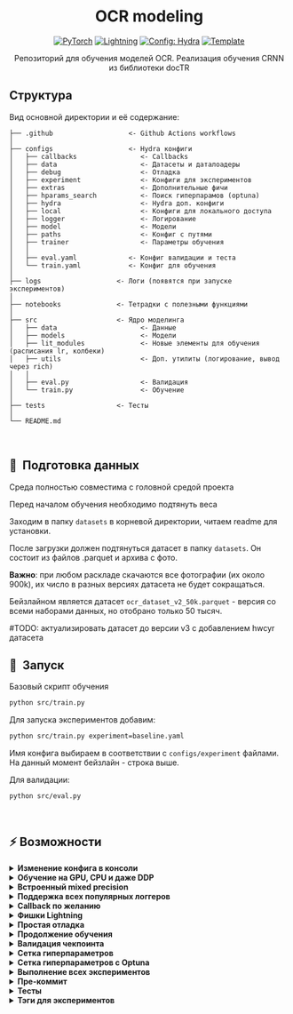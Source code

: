 <div align="center">

# OCR modeling


<a href="https://pytorch.org/get-started/locally/"><img alt="PyTorch" src="https://img.shields.io/badge/PyTorch-ee4c2c?logo=pytorch&logoColor=white"></a>
<a href="https://pytorchlightning.ai/"><img alt="Lightning" src="https://img.shields.io/badge/-Lightning-792ee5?logo=pytorchlightning&logoColor=white"></a>
<a href="https://hydra.cc/"><img alt="Config: Hydra" src="https://img.shields.io/badge/Config-Hydra-89b8cd"></a>
<a href="https://github.com/ashleve/lightning-hydra-template"><img alt="Template" src="https://img.shields.io/badge/-Lightning--Hydra--Template-017F2F?style=flat&logo=github&labelColor=gray"></a><br>

Репозиторий для обучения моделей OCR. 
Реализация обучения CRNN из библиотеки docTR

</div>

## Структура

Вид основной директории и её содержание:


```
├── .github                   <- Github Actions workflows
│
├── configs                   <- Hydra конфиги
│   ├── callbacks                <- Callbacks
│   ├── data                     <- Датасеты и даталоадеры
│   ├── debug                    <- Отладка
│   ├── experiment               <- Конфиги для экспериментов
│   ├── extras                   <- Дополнительные фичи
│   ├── hparams_search           <- Поиск гиперпарамов (optuna)
│   ├── hydra                    <- Hydra доп. конфиги
│   ├── local                    <- Конфиги для локального доступа
│   ├── logger                   <- Логирование
│   ├── model                    <- Модели
│   ├── paths                    <- Конфиг с путями
│   ├── trainer                  <- Параметры обучения
│   │
│   ├── eval.yaml             <- Конфиг валидации и теста
│   └── train.yaml            <- Конфиг для обучения
│
├── logs                   <- Логи (появятся при запуске экспериментов)
│
├── notebooks              <- Тетрадки с полезными функциями
│
├── src                    <- Ядро моделинга
│   ├── data                     <- Данные
│   ├── models                   <- Модели
│   ├── lit_modules              <- Новые элементы для обучения (расписания lr, колбеки)
│   ├── utils                    <- Доп. утилиты (логирование, вывод через rich)
│   │
│   ├── eval.py                  <- Валидация
│   └── train.py                 <- Обучение
│
├── tests                  <- Тесты
│
└── README.md
```

<br>

## 🚀  Подготовка данных

Среда полностью совместима с головной средой проекта

Перед началом обучения необходимо подтянуть веса

Заходим в папку `datasets` в корневой директории, читаем readme для установки.

После загрузки должен подтянуться датасет в папку `datasets`.
Он состоит из файлов .parquet и архива с фото. 

**Важно**: при любом раскладе скачаются все фотографии (их около 900k), их число в разных версиях датасета не будет сокращаться.

Бейзлайном является датасет `ocr_dataset_v2_50k.parquet` - версия со всеми наборами данных, но отобрано только 50 тысяч.

#TODO: актуализировать датасет до версии v3 с добавлением hwcyr датасета

## 🚀  Запуск

Базовый скрипт обучения

```bash
python src/train.py
```

Для запуска экспериментов добавим:

```bash
python src/train.py experiment=baseline.yaml
```

Имя конфига выбираем в соответствии с `configs/experiment` файлами. На данный момент бейзлайн - строка выше.

Для валидации:

```bash
python src/eval.py
```

<br>


## ⚡ Возможности

<details>
<summary><b>Изменение конфига в консоли</b></summary>

```bash
python train.py trainer.max_epochs=20 model.optimizer.lr=1e-4
```

> **Заметка**: Также можно добавлять параметры через `+`.

```bash
python train.py +model.new_param="owo"
```

</details>

<details>
<summary><b>Обучение на GPU, CPU и даже DDP</b></summary>

```bash
python train.py trainer=cpu

python train.py trainer=gpu

python train.py +trainer.tpu_cores=8

python train.py trainer=mps
```

> **Важно**: Замечены проблемы с DistributedDataParallel запуском, для запуска может потребоваться фикс.

</details>

<details>
<summary><b>Встроенный mixed precision</b></summary>

```bash
python train.py trainer=gpu +trainer.precision=16
```

</details>

<details>
<summary><b>Поддержка всех популярных логгеров</b></summary>

В конфиге пишем

```yaml
wandb:
  project: "your_project_name"
  entity: "your_wandb_team_name"
```

```bash
python train.py logger=wandb
```

> **Заметка**: Немного информации о трекинге от авторов Lightning [here](#experiment-tracking).

> **Заметка**: Для wandb - [setup account](https://www.wandb.com/).

> **Заметка**: [Здесь](https://wandb.ai/hobglob/template-dashboard/) пример логирования через wandb


</details>

<details>
<summary><b>Callback по желанию</b></summary>

```bash
python train.py callbacks=default
```

> **Заметка**: Подробнее о настройке сохранения, ранней остановки и др [здесь](https://pytorch-lightning.readthedocs.io/en/latest/extensions/callbacks.html#built-in-callbacks).

> **Заметка**: Коллбеки находятся по пути [configs/callbacks/](configs/callbacks/).

</details>

<details>
<summary><b>Фишки Lightning</b></summary>

```yaml
python train.py +trainer.gradient_clip_val=0.5

python train.py +trainer.val_check_interval=0.25

python train.py +trainer.accumulate_grad_batches=10

python train.py +trainer.max_time="00:12:00:00"
```

> **Заметка**: Немного о полезных фишках: [40+ useful trainer flags](https://pytorch-lightning.readthedocs.io/en/latest/common/trainer.html#trainer-flags).

</details>

<details>
<summary><b>Простая отладка</b></summary>

```bash
python train.py debug=default

python train.py debug=fdr

python train.py debug=profiler

python train.py debug=overfit

python train.py +trainer.detect_anomaly=true

# Ограничить данные в процентном соотношении (может быть полезно для отладки)
python train.py +trainer.limit_train_batches=0.2 \
+trainer.limit_val_batches=0.2 +trainer.limit_test_batches=0.2
```

> **Заметка**: В [configs/debug/](configs/debug/) лежат настройки отладки

</details>

<details>
<summary><b>Продолжение обучения</b></summary>

```yaml
python train.py ckpt_path="/path/to/ckpt/name.ckpt"
```

> **Заметка**: Принимается путь или url.

> **Заметка**: Логирование начинается заново

</details>

<details>
<summary><b>Валидация чекпоинта</b></summary>

```yaml
python eval.py ckpt_path="/path/to/ckpt/name.ckpt"
```

</details>

<details>
<summary><b>Сетка гиперпараметров</b></summary>

```bash
# this will run 6 experiments one after the other,
# each with different combination of batch_size and learning rate
python train.py -m data.batch_size=32,64,128 model.lr=0.001,0.0005
```

> **Note**: Hydra обрабатывает конфиги "лениво", поэтому при запуске новой работы лучше до этого конфиги не трогать

</details>

<details>
<summary><b>Сетка гиперпараметров с Optuna</b></summary>

```bash
python train.py -m hparams_search=mnist_optuna experiment=example
```

> **Заметка**: [Optuna Sweeper](https://hydra.cc/docs/next/plugins/optuna_sweeper) запускается через [свой конфиг](configs/hparams_search/mnist_optuna.yaml).

> **Важно**: При ошибке одной работы последующие тоже завершаются

> **Заметка**: Пока что не используем Optuna

</details>

<details>
<summary><b>Выполнение всех экспериментов</b></summary>

```bash
python train.py -m 'experiment=glob(*)'
```

> **Заметка**:  [Здесь](https://hydra.cc/docs/next/tutorials/basic/running_your_app/multi-run) немного о фишках Hydra. Источник команды: [configs/experiment/](configs/experiment/).

</details>

<details>
<summary><b>Пре-коммит</b></summary>

```bash
pre-commit run -a
```

> **Заметка**: Использовать при работе с непосредственно репозиторием для линтеров и форматинга. Подробнее почитать 
про форматинг кода можно [здесь](#best-practices).

Обновление `.pre-commit-config.yaml`:

```bash
pre-commit autoupdate
```

</details>

<details>
<summary><b>Тесты</b></summary>

```bash
pytest

pytest tests/test_train.py

pytest -k "not slow"
```

</details>

<details>
<summary><b>Тэги для экспериментов</b></summary>

Для обозначения запусков:

```bash
python train.py tags=["mnist","experiment_X"]
```

> **Заметка**: Для форматирования: `python train.py tags=\["mnist","experiment_X"\]`.

Если нет тегов:

```bash
>>> python train.py tags=[]
[2022-07-11 15:40:09,358][src.utils.utils][INFO] - Enforcing tags! <cfg.extras.enforce_tags=True>
[2022-07-11 15:40:09,359][src.utils.rich_utils][WARNING] - No tags provided in config. Prompting user to input tags...
Enter a list of comma separated tags (dev):
```

Теги обязательны для мультирана

```bash
>>> python train.py -m +x=1,2,3 tags=[]
ValueError: Specify tags before launching a multirun!
```

</details>

<br>

